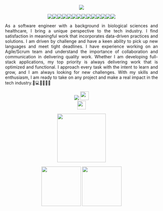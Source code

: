 <p align="center">
  <img src="https://user-images.githubusercontent.com/107519645/187530023-12310a00-3630-40a6-87f5-2578b8ed4f1b.jpeg" />
</p>

<p align="center">
  <img src="https://img.shields.io/badge/JavaScript-F7DF1E?logo=javascript&logoColor=000&style=for-the-badge" /><img src="https://img.shields.io/badge/React-61DAFB?logo=react&logoColor=000&style=for-the-badge" /><img src="https://img.shields.io/badge/React%20Router-CA4245?logo=reactrouter&logoColor=fff&style=for-the-badge" /><img src="https://img.shields.io/badge/Vue.js-4FC08D?logo=vuedotjs&logoColor=fff&style=for-the-badge" /><img src="https://img.shields.io/badge/Node.js-393?logo=nodedotjs&logoColor=fff&style=for-the-badge" /><img src="https://img.shields.io/badge/express.js-%23404d59.svg?style=for-the-badge&logo=express&logoColor=%2361DAFB" /><img src="https://img.shields.io/badge/PostgreSQL-4169E1?logo=postgresql&logoColor=fff&style=for-the-badge" /><img src="https://img.shields.io/badge/Sequelize-52B0E7?logo=sequelize&logoColor=fff&style=for-the-badge" /><img src="https://img.shields.io/badge/MongoDB-47A248?logo=mongodb&logoColor=fff&style=for-the-badge" /><img src="https://img.shields.io/badge/Python-3776AB?logo=python&logoColor=fff&style=for-the-badge" /><img src="https://img.shields.io/badge/Django-092E20?logo=django&logoColor=fff&style=for-the-badge" /><img src="https://img.shields.io/badge/JSON%20Web%20Tokens-000?logo=jsonwebtokens&logoColor=fff&style=for-the-badge" /><img src="https://img.shields.io/badge/HTML5-E34F26?logo=html5&logoColor=fff&style=for-the-badge" /><img src="https://img.shields.io/badge/CSS3-1572B6?logo=css3&logoColor=fff&style=for-the-badge" />
</p>

<p align="justify">
As a software engineer with a background in biological sciences and healthcare, I bring a unique perspective to the tech industry. I find satisfaction in meaningful work that incorporates data-driven practices and solutions. I am driven by challenge and have a keen ability to pick up new languages and meet tight deadlines. I have experience working on an Agile/Scrum team and understand the importance of collaboration and communication in delivering quality work. Whether I am developing full-stack applications, my top priority is always delivering work that is optimized and functional. I approach every task with the intent to learn and grow, and I am always looking for new challenges. With my skills and enthusiasm, I am ready to take on any project and make a real impact in the tech industry.🚀💻👨🏻‍💻🧬 </p>

<p align="center">
  <a href="http://www.linkedin.com/in/martinez-jason" target="_blank"><img src="https://img.shields.io/badge/LinkedIn-0A66C2?logo=linkedin&logoColor=fff&style=for-the-badge" /></a> <a href="https://jason-mar-portfolio.web.app/" target="_blank"><img src="https://img.shields.io/badge/Portfolio-gray.svg" height="28" /></a>
  <br>
  <a href="https://github.com/jasonmar08/Professional_Portfolio" target="_blank"><img src="https://img.shields.io/badge/Portfolio_Repo-006b80.svg" height="28" /></a>
</p>

<p align="center">
  <img src="https://github-readme-stats.vercel.app/api/top-langs/?username=jasonmar08&layout=compact&theme=prussian" height="160" />
</p>
<p align="center">
  <img src="https://github-readme-stats.vercel.app/api?username=jasonmar08&show_icons=true&theme=prussian" height="130" /> <img src="https://streak-stats.demolab.com/?user=DenverCoder1&theme=prussian" height="130" />
</p>
   
<!--
**jasonmar08/jasonmar08** is a ✨ _special_ ✨ repository because its `README.md` (this file) appears on your GitHub profile.

Here are some ideas to get you started:

- 🔭 I’m currently working on ...
- 🌱 I’m currently learning ...
- 👯 I’m looking to collaborate on ...
- 🤔 I’m looking for help with ...
- 💬 Ask me about ...
- 📫 How to reach me: ...
- 😄 Pronouns: ...
- ⚡ Fun fact: ...
-->
